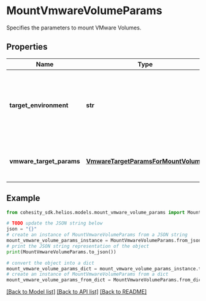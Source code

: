 # MountVmwareVolumeParams

Specifies the parameters to mount VMware Volumes.

## Properties

Name | Type | Description | Notes
------------ | ------------- | ------------- | -------------
**target_environment** | **str** | Specifies the environment of the recovery target. The corresponding params below must be filled out. | 
**vmware_target_params** | [**VmwareTargetParamsForMountVolume**](VmwareTargetParamsForMountVolume.md) | Specifies the params for recovering to a VMware target.. | [optional] 

## Example

```python
from cohesity_sdk.helios.models.mount_vmware_volume_params import MountVmwareVolumeParams

# TODO update the JSON string below
json = "{}"
# create an instance of MountVmwareVolumeParams from a JSON string
mount_vmware_volume_params_instance = MountVmwareVolumeParams.from_json(json)
# print the JSON string representation of the object
print(MountVmwareVolumeParams.to_json())

# convert the object into a dict
mount_vmware_volume_params_dict = mount_vmware_volume_params_instance.to_dict()
# create an instance of MountVmwareVolumeParams from a dict
mount_vmware_volume_params_from_dict = MountVmwareVolumeParams.from_dict(mount_vmware_volume_params_dict)
```
[[Back to Model list]](../README.md#documentation-for-models) [[Back to API list]](../README.md#documentation-for-api-endpoints) [[Back to README]](../README.md)


